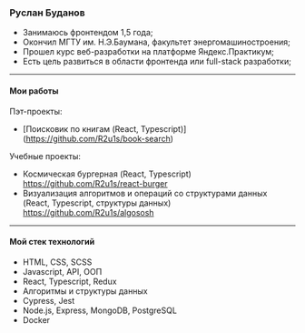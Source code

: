 ### Руслан Буданов

* Занимаюсь фронтендом 1,5 года;
* Окончил МГТУ им. Н.Э.Баумана, факультет энергомашиностроения;
* Прошел курс веб-разработки на платформе Яндекс.Практикум; 
* Есть цель развиться в области фронтенда или full-stack разработки;

____
#### Мои работы
Пэт-проекты:
* [Поисковик по книгам (React, Typescript)] (https://github.com/R2u1s/book-search)

Учебные проекты:
* Космическая бургерная (React, Typescript) https://github.com/R2u1s/react-burger
* Визуализация алгоритмов и операций со структурами данных (React, Typescript, структуры данных) https://github.com/R2u1s/algososh
____
#### Мой стек технологий
* HTML, CSS, SCSS
* Javascript, API, ООП
* React, Typescript, Redux
* Алгоритмы и структуры данных
* Cypress, Jest
* Node.js, Express, MongoDB, PostgreSQL
* Docker
